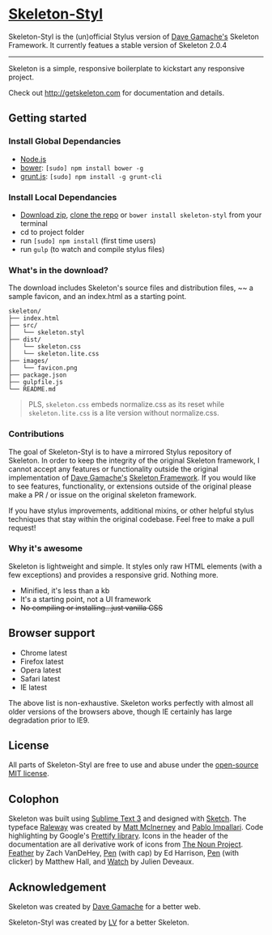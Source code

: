 # [Skeleton-Styl](http://getskeleton.com)

Skeleton-Styl is the (un)official Stylus version of [Dave Gamache's](https://twitter.com/dhg) Skeleton Framework. It currently featues a stable version of Skeleton 2.0.4

-----

Skeleton is a simple, responsive boilerplate to kickstart any responsive project.

Check out <http://getskeleton.com> for documentation and details.

## Getting started

### Install Global Dependancies
  
  * [Node.js](http://nodejs.org)
  * [bower](http://bower.io): `[sudo] npm install bower -g`
  * [grunt.js](http://gruntjs.com): `[sudo] npm install -g grunt-cli`

### Install Local Dependancies
  * [Download zip](https://github.com/mamboer/Skeleton-Styl/archive/master.zip), [clone the repo](github-mac://openRepo/https://github.com/mamboer/Skeleton-Styl) or `bower install skeleton-styl` from your terminal
  * cd to project folder
  * run `[sudo] npm install` (first time users)
  * run `gulp` (to watch and compile stylus files)

### What's in the download?

The download includes Skeleton's source files and distribution files, ~~ a sample favicon, and an index.html as a starting point.

```
skeleton/
├── index.html
├── src/
│   └── skeleton.styl
├── dist/
│   └── skeleton.css
│   └── skeleton.lite.css
├── images/
│   └── favicon.png
├── package.json
├── gulpfile.js
└── README.md

```

> PLS, `skeleton.css` embeds normalize.css as its reset while `skeleton.lite.css` is a lite version without normalize.css.

### Contributions
The goal of Skeleton-Styl is to have a mirrored Stylus repository of Skeleton. In order to keep the integrity of the original Skeleton framework, I cannot accept any features or functionality outside the original implementation of [Dave Gamache's](https://twitter.com/dhg) [Skeleton Framework](https://github.com/dhg/Skeleton). If you would like to see features, functionality, or extensions outside of the original please make a PR / or issue on the original skeleton framework.

If you have stylus improvements, additional mixins, or other helpful stylus techniques that stay within the original codebase. Feel free to make a pull request!

### Why it's awesome

Skeleton is lightweight and simple. It styles only raw HTML elements (with a few exceptions) and provides a responsive grid. Nothing more.
- Minified, it's less than a kb
- It's a starting point, not a UI framework
- ~~No compiling or installing...just vanilla CSS~~


## Browser support

- Chrome latest
- Firefox latest
- Opera latest
- Safari latest
- IE latest

The above list is non-exhaustive. Skeleton works perfectly with almost all older versions of the browsers above, though IE certainly has large degradation prior to IE9.


## License

All parts of Skeleton-Styl are free to use and abuse under the [open-source MIT license](http://opensource.org/licenses/mit-license.php).


## Colophon

Skeleton was built using [Sublime Text 3](http://www.sublimetext.com/3) and designed with [Sketch](http://bohemiancoding.com/sketch). The typeface [Raleway](http://www.google.com/fonts/specimen/Raleway) was created by [Matt McInerney](http://matt.cc/) and [Pablo Impallari](http://www.impallari.com/). Code highlighting by Google's [Prettify library](https://code.google.com/p/google-code-prettify/). Icons in the header of the documentation are all derivative work of icons from [The Noun Project](thenounproject.com). [Feather](http://thenounproject.com/term/feather/22073) by Zach VanDeHey, [Pen](http://thenounproject.com/term/pen/21163) (with cap) by Ed Harrison, [Pen](http://thenounproject.com/term/pen/32847) (with clicker) by Matthew Hall, and [Watch](http://thenounproject.com/term/watch/48015) by Julien Deveaux.


## Acknowledgement

Skeleton was created by [Dave Gamache](https://twitter.com/dhg) for a better web.

Skeleton-Styl was created by [LV](http://faso.me) for a better Skeleton.

